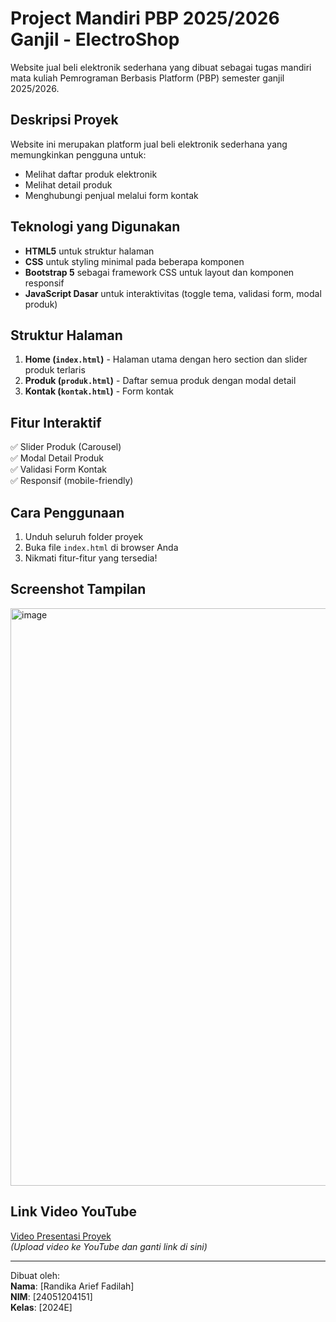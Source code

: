 # Project Mandiri PBP 2025/2026 Ganjil - ElectroShop

Website jual beli elektronik sederhana yang dibuat sebagai tugas mandiri mata kuliah Pemrograman Berbasis Platform (PBP) semester ganjil 2025/2026.

## Deskripsi Proyek

Website ini merupakan platform jual beli elektronik sederhana yang memungkinkan pengguna untuk:
- Melihat daftar produk elektronik
- Melihat detail produk
- Menghubungi penjual melalui form kontak

## Teknologi yang Digunakan

- **HTML5** untuk struktur halaman
- **CSS** untuk styling minimal pada beberapa komponen
- **Bootstrap 5** sebagai framework CSS untuk layout dan komponen responsif
- **JavaScript Dasar** untuk interaktivitas (toggle tema, validasi form, modal produk)

## Struktur Halaman

1. **Home (`index.html`)** - Halaman utama dengan hero section dan slider produk terlaris
2. **Produk (`produk.html`)** - Daftar semua produk dengan modal detail
3. **Kontak (`kontak.html`)** - Form kontak 

## Fitur Interaktif
 
✅ Slider Produk (Carousel)  
✅ Modal Detail Produk  
✅ Validasi Form Kontak  
✅ Responsif (mobile-friendly)

## Cara Penggunaan

1. Unduh seluruh folder proyek
2. Buka file `index.html` di browser Anda
3. Nikmati fitur-fitur yang tersedia!

## Screenshot Tampilan

<img width="1918" height="924" alt="image" src="https://github.com/user-attachments/assets/2690a059-439c-45dc-b491-41905c3b684b" />

## Link Video YouTube

[Video Presentasi Proyek](https://youtu.be/... "Klik untuk menonton video presentasi")  
*(Upload video ke YouTube dan ganti link di sini)*

---

Dibuat oleh:  
**Nama**: [Randika Arief Fadilah]  
**NIM**: [24051204151]  
**Kelas**: [2024E]  
